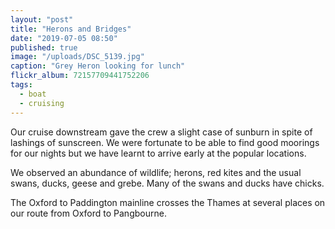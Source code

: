 ```yaml
---
layout: "post"
title: "Herons and Bridges"
date: "2019-07-05 08:50"
published: true
image: "/uploads/DSC_5139.jpg"
caption: "Grey Heron looking for lunch"
flickr_album: 72157709441752206
tags:
  - boat
  - cruising
---
```


Our cruise downstream gave the crew a slight case of sunburn in spite of lashings of sunscreen. We were fortunate to be able to find good moorings for our nights but we have learnt to arrive early at the popular locations.

We observed an abundance of wildlife; herons, red kites and the usual swans, ducks, geese and grebe. Many of the swans and ducks have chicks.

The Oxford to Paddington mainline crosses the Thames at several places on our route from Oxford to Pangbourne.
